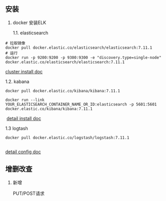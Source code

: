 ## 安装

1. docker 安装ELK

    1.1. elasticsearch

```shell
# 拉取镜像
docker pull docker.elastic.co/elasticsearch/elasticsearch:7.11.1
# 运行
docker run -p 9200:9200 -p 9300:9300 -e "discovery.type=single-node" docker.elastic.co/elasticsearch/elasticsearch:7.11.1
```

[cluster install doc](https://www.elastic.co/guide/en/elasticsearch/reference/current/docker.html)

1.2. kabana

```shell
docker pull docker.elastic.co/kibana/kibana:7.11.1

docker run --link YOUR_ELASTICSEARCH_CONTAINER_NAME_OR_ID:elasticsearch -p 5601:5601 docker.elastic.co/kibana/kibana:7.11.1
```

​	[detail install doc](https://www.elastic.co/guide/en/kibana/current/docker.html)

1.3 logtash

```shell
docker pull docker.elastic.co/logstash/logstash:7.11.1


```

[detail config doc](https://www.elastic.co/guide/en/logstash/current/docker-config.html#docker-bind-mount-settings)



## 增删改查

1. 新增

    PUT/POST请求